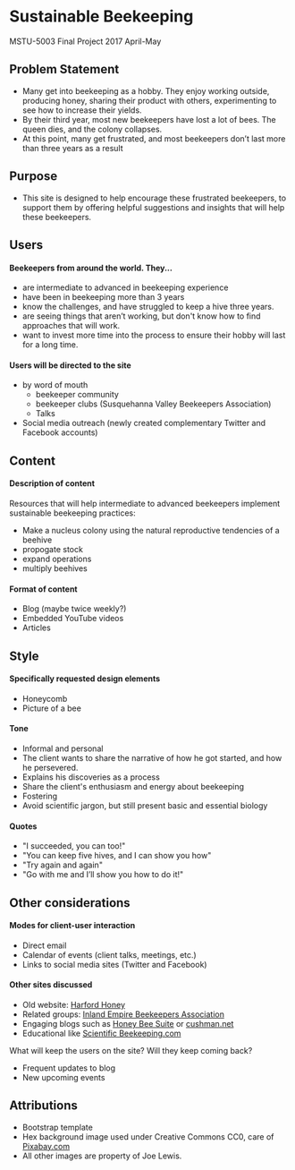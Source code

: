 # Sustainable Beekeeping
MSTU-5003 Final Project
2017 April-May

## Problem Statement
- Many get into beekeeping as a hobby. They enjoy working outside, producing honey, sharing their product with others, experimenting to see how to increase their yields.
- By their third year, most new beekeepers have lost a lot of bees. The queen dies, and the colony collapses.
- At this point, many get frustrated, and most beekeepers don’t last more than three years as a result

## Purpose
- This site is designed to help encourage these frustrated beekeepers, to support them by offering helpful suggestions and insights that will help these beekeepers.

## Users
 #### Beekeepers from around the world. They...
- are intermediate to advanced in beekeeping experience
- have been in beekeeping more than 3 years
- know the challenges, and have struggled to keep a hive three years.
- are seeing things that aren’t working, but don't know how to find approaches that will work.
- want to invest more time into the process to ensure their hobby will last for a long time.

#### Users will be directed to the site
- by word of mouth
	- beekeeper community
	- beekeeper clubs (Susquehanna Valley Beekeepers Association)
	- Talks
- Social media outreach (newly created complementary Twitter and Facebook accounts)

## Content
#### Description of content
Resources that will help intermediate to advanced beekeepers implement sustainable beekeeping practices:
- Make a nucleus colony using the natural reproductive tendencies of a beehive
- propogate stock
- expand operations
- multiply beehives

#### Format of content
- Blog (maybe twice weekly?)
- Embedded YouTube videos
- Articles

## Style
#### Specifically requested design elements
- Honeycomb
- Picture of a bee

#### Tone
- Informal and personal
- The client wants to share the narrative of how he got started, and how he persevered.
- Explains his discoveries as a process
- Share the client's enthusiasm and energy about beekeeping
- Fostering
- Avoid scientific jargon, but still present basic and essential biology

#### Quotes
- "I succeeded, you can too!"
- "You can keep five hives, and I can show you how"
- "Try again and again"
- "Go with me and I’ll show you how to do it!"

## Other considerations
#### Modes for client-user interaction
- Direct email
- Calendar of events (client talks, meetings, etc.)
- Links to social media sites (Twitter and Facebook)

#### Other sites discussed
- Old website: [Harford Honey](www.harfordhoney.com)
- Related groups: [Inland Empire Beekeepers Association](http://inlandempirebeekeepersassociation.com)
- Engaging blogs such as [Honey Bee Suite](https://honeybeesuite.com/blog/) or [cushman.net](http://cushman.net)
- Educational like [Scientific Beekeeping.com](http://scientificbeekeeping.com/)

What will keep the users on the site? Will they keep coming back?
- Frequent updates to blog
- New upcoming events


## Attributions
- Bootstrap template
- Hex background image used under Creative Commons CC0, care of [Pixabay.com](www.pixabay.com)
- All other images are property of Joe Lewis.

